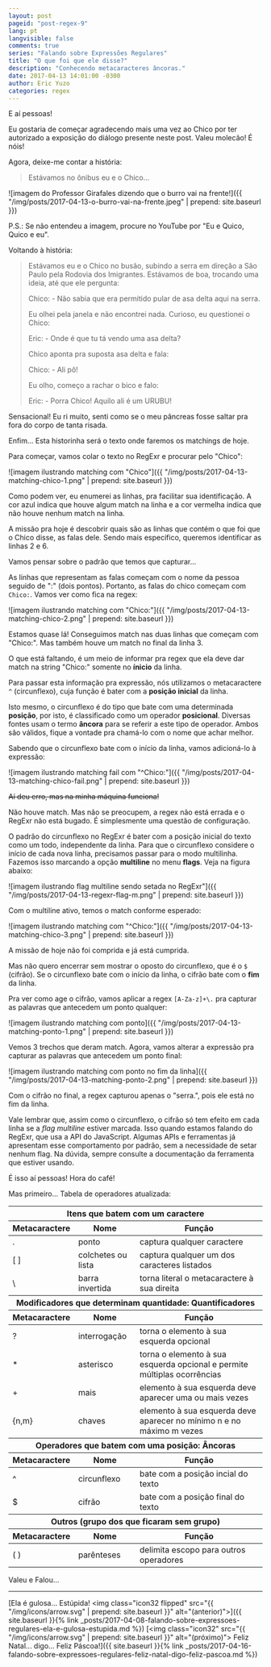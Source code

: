 ```yaml
---
layout: post
pageid: "post-regex-9"
lang: pt
langvisible: false
comments: true
series: "Falando sobre Expressões Regulares"
title: "O que foi que ele disse?"
description: "Conhecendo metacaracteres âncoras."
date: 2017-04-13 14:01:00 -0300
author: Eric Yuzo
categories: regex
---
```

E aí pessoas!

Eu gostaria de começar agradecendo mais uma vez ao Chico por ter autorizado a exposição do diálogo presente neste post. Valeu molecão! É nóis!

Agora, deixe-me contar a história:

> Estávamos no ônibus eu e o Chico...

![imagem do Professor Girafales dizendo que o burro vai na frente!]({{ "/img/posts/2017-04-13-o-burro-vai-na-frente.jpeg" | prepend: site.baseurl }})

P.S.: Se não entendeu a imagem, procure no YouTube por "Eu e Quico, Quico e eu".

Voltando à história:

> Estávamos eu e o Chico no busão, subindo a serra em direção a São Paulo pela Rodovia dos Imigrantes. Estávamos de boa, trocando uma ideia, até que ele pergunta:
>
> Chico: - Não sabia que era permitido pular de asa delta aqui na serra.
>
> Eu olhei pela janela e não encontrei nada. Curioso, eu questionei o Chico:
>
> Eric: - Onde é que tu tá vendo uma asa delta?
>
> Chico aponta pra suposta asa delta e fala:
>
> Chico: - Ali pô!
>
> Eu olho, começo a rachar o bico e falo:
>
> Eric: - Porra Chico! Aquilo ali é um URUBU!

Sensacional! Eu ri muito, senti como se o meu pâncreas fosse saltar pra fora do corpo de tanta risada.

Enfim... Esta historinha será o texto onde faremos os matchings de hoje.

Para começar, vamos colar o texto no RegExr e procurar pelo "Chico":

![imagem ilustrando matching com "Chico"]({{ "/img/posts/2017-04-13-matching-chico-1.png" | prepend: site.baseurl }})

Como podem ver, eu enumerei as linhas, pra facilitar sua identificação. A cor azul indica que houve algum match na linha e a cor vermelha indica que não houve nenhum match na linha.

A missão pra hoje é descobrir quais são as linhas que contém o que foi que o Chico disse, as falas dele. Sendo mais específico, queremos identificar as linhas 2 e 6.

Vamos pensar sobre o padrão que temos que capturar...

As linhas que representam as falas começam com o nome da pessoa seguido de ":" (dois pontos). Portanto, as falas do chico começam com `Chico:`. Vamos ver como fica na regex:

![imagem ilustrando matching com "Chico:"]({{ "/img/posts/2017-04-13-matching-chico-2.png" | prepend: site.baseurl }})

Estamos quase lá! Conseguimos match nas duas linhas que começam com "Chico:". Mas também houve um match no final da linha 3.

O que está faltando, é um meio de informar pra regex que ela deve dar match na string "Chico:" somente no **ínicio** da linha.

Para passar esta informação pra expressão, nós utilizamos o metacaractere `^` (circunflexo), cuja função é bater com a **posição inicial** da linha.

Isto mesmo, o circunflexo é do tipo que bate com uma determinada **posição**, por isto, é classificado como um operador **posicional**. Diversas fontes usam o termo **âncora** para se referir a este tipo de operador. Ambos são válidos, fique a vontade pra chamá-lo com o nome que achar melhor.

Sabendo que o circunflexo bate com o início da linha, vamos adicioná-lo à expressão:

![imagem ilustrando matching fail com "^Chico:"]({{ "/img/posts/2017-04-13-matching-chico-fail.png" | prepend: site.baseurl }})

~~Aí deu erro, mas na minha máquina funciona!~~

Não houve match. Mas não se preocupem, a regex não está errada e o RegExr não está bugado. É simplesmente uma questão de configuração.

O padrão do circunflexo no RegExr é bater com a posição inicial do texto como um todo, independente da linha. Para que o circunflexo considere o início de cada nova linha, precisamos passar para o modo multilinha. Fazemos isso marcando a opção **multiline** no menu **flags**. Veja na figura abaixo:

![imagem ilustrando flag multiline sendo setada no RegExr"]({{ "/img/posts/2017-04-13-regexr-flag-m.png" | prepend: site.baseurl }})

Com o multiline ativo, temos o match conforme esperado:

![imagem ilustrando matching com "^Chico:"]({{ "/img/posts/2017-04-13-matching-chico-3.png" | prepend: site.baseurl }})

A missão de hoje não foi comprida e já está cumprida.

Mas não quero encerrar sem mostrar o oposto do circunflexo, que é o `$` (cifrão). Se o circunflexo bate com o início da linha, o cifrão bate com o **fim** da linha.

Pra ver como age o cifrão, vamos aplicar a regex `[A-Za-z]+\.` pra capturar as palavras que antecedem um ponto qualquer:

![imagem ilustrando matching com ponto]({{ "/img/posts/2017-04-13-matching-ponto-1.png" | prepend: site.baseurl }})

Vemos 3 trechos que deram match. Agora, vamos alterar a expressão pra capturar as palavras que antecedem um ponto final:

![imagem ilustrando matching com ponto no fim da linha]({{ "/img/posts/2017-04-13-matching-ponto-2.png" | prepend: site.baseurl }})

Com o cifrão no final, a regex capturou apenas o "serra.", pois ele está no fim da linha.

Vale lembrar que, assim como o circunflexo, o cifrão só tem efeito em cada linha se a _flag multiline_ estiver marcada. Isso quando estamos falando do RegExr, que usa a API do JavaScript. Algumas APIs e ferramentas já apresentam esse comportamento por padrão, sem a necessidade de setar nenhum flag. Na dúvida, sempre consulte a documentação da ferramenta que estiver usando.

É isso aí pessoas! Hora do café!

Mas primeiro... Tabela de operadores atualizada:

<table class="table">
  <thead>
    <tr>
      <th colspan="3">Itens que batem com um caractere</th>
    </tr>
    <tr>
      <th>Metacaractere</th><th>Nome</th><th>Função</th>
    </tr>
  </thead>
  <tbody>
    <tr>
      <td>.</td><td>ponto</td><td>captura qualquer caractere</td>
    </tr>
    <tr>
      <td>[ ]</td><td>colchetes ou lista</td><td>captura qualquer um dos caracteres listados</td>
    </tr>
    <tr>
      <td>\</td><td>barra invertida</td><td>torna literal o metacaractere à sua direita</td>
    </tr>
  </tbody>
  <thead>
    <tr>
      <th colspan="3">Modificadores que determinam quantidade: Quantificadores</th>
    </tr>
    <tr>
      <th>Metacaractere</th><th>Nome</th><th>Função</th>
    </tr>
  </thead>
  <tbody>
    <tr>
      <td>?</td><td>interrogação</td><td>torna o elemento à sua esquerda opcional</td>
    </tr>
    <tr>
      <td>*</td><td>asterisco</td><td>torna o elemento à sua esquerda opcional e permite múltiplas ocorrências</td>
    </tr>
    <tr>
      <td>+</td><td>mais</td><td>elemento à sua esquerda deve aparecer uma ou mais vezes</td>
    </tr>
    <tr>
      <td>{n,m}</td><td>chaves</td><td>elemento à sua esquerda deve aparecer no mínimo n e no máximo m vezes</td>
    </tr>
  </tbody>
  <thead>
    <tr>
      <th colspan="3">Operadores que batem com uma posição: Âncoras</th>
    </tr>
    <tr>
      <th>Metacaractere</th><th>Nome</th><th>Função</th>
    </tr>
  </thead>
  <tbody>
    <tr>
      <td>^</td><td>circunflexo</td><td>bate com a posição incial do texto</td>
    </tr>
    <tr>
      <td>$</td><td>cifrão</td><td>bate com a posição final do texto</td>
    </tr>
  </tbody>
  <thead>
    <tr>
      <th colspan="3">Outros (grupo dos que ficaram sem grupo)</th>
    </tr>
    <tr>
      <th>Metacaractere</th><th>Nome</th><th>Função</th>
    </tr>
  </thead>
  <tbody>
    <tr>
      <td>( )</td><td>parênteses</td><td>delimita escopo para outros operadores</td>
    </tr>
  </tbody>
</table>

Valeu e Falou...

---

<span class="previous-post">[Ela é gulosa... Estúpida! <img class="icon32 flipped" src="{{ "/img/icons/arrow.svg" | prepend: site.baseurl }}" alt="(anterior)">]({{ site.baseurl }}{% link _posts/2017-04-08-falando-sobre-expressoes-regulares-ela-e-gulosa-estupida.md %})</span> <span class="next-post">[<img class="icon32" src="{{ "/img/icons/arrow.svg" | prepend: site.baseurl }}" alt="(próximo)"> Feliz Natal... digo... Feliz Páscoa!]({{ site.baseurl }}{% link _posts/2017-04-16-falando-sobre-expressoes-regulares-feliz-natal-digo-feliz-pascoa.md %})</span>
